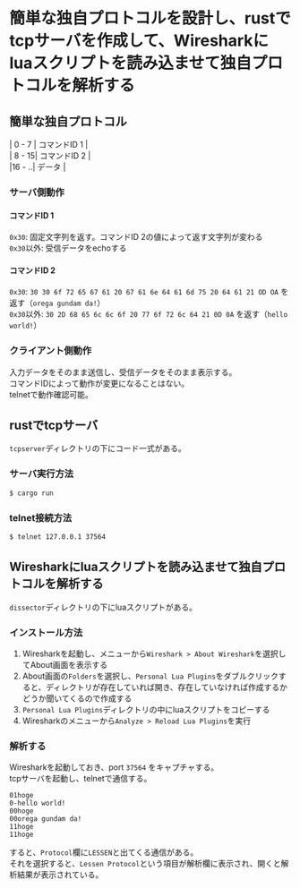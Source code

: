 # 簡単な独自プロトコルを設計し、rustでtcpサーバを作成して、Wiresharkにluaスクリプトを読み込ませて独自プロトコルを解析する

## 簡単な独自プロトコル

| 0 - 7 | コマンドID 1 |  
| 8 - 15| コマンドID 2 |  
|16 - ..| データ       |  

### サーバ側動作

#### コマンドID 1

`0x30`: 固定文字列を返す。コマンドID 2の値によって返す文字列が変わる  
`0x30`以外:  受信データをechoする  

#### コマンドID 2

`0x30`: `30 30 6f 72 65 67 61 20 67 61 6e 64 61 6d 75 20 64 61 21 OD OA` を返す（`orega gundam da!`）  
`0x30`以外: `30 2D 68 65 6c 6c 6f 20 77 6f 72 6c 64 21 0D 0A` を返す（`hello world!`）  

### クライアント側動作

入力データをそのまま送信し、受信データをそのまま表示する。  
コマンドIDによって動作が変更になることはない。  
telnetで動作確認可能。  

## rustでtcpサーバ

`tcpserver`ディレクトリの下にコード一式がある。  

### サーバ実行方法

```sh
$ cargo run
```

### telnet接続方法

```sh
$ telnet 127.0.0.1 37564
```

## Wiresharkにluaスクリプトを読み込ませて独自プロトコルを解析する

`dissector`ディレクトリの下にluaスクリプトがある。  

### インストール方法

1. Wiresharkを起動し、メニューから`Wireshark > About Wireshark`を選択してAbout画面を表示する
1. About画面の`Folders`を選択し、`Personal Lua Plugins`をダブルクリックすると、ディレクトリが存在していれば開き、存在していなければ作成するかどうか聞いてくるので作成する
1. `Personal Lua Plugins`ディレクトリの中にluaスクリプトをコピーする
1. Wiresharkのメニューから`Analyze > Reload Lua Plugins`を実行

### 解析する

Wiresharkを起動しておき、port `37564` をキャプチャする。  
tcpサーバを起動し、telnetで通信する。  

```telnet
01hoge
0-hello world!
00hoge
00orega gundam da!
11hoge
11hoge
```

すると、`Protocol`欄に`LESSEN`と出てくる通信がある。  
それを選択すると、`Lessen Protocol`という項目が解析欄に表示され、開くと解析結果が表示されている。  
